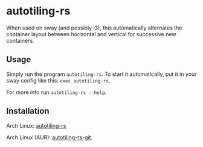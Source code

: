 # autotiling-rs
When used on sway (and possibly i3), this automatically alternates the container layout between horizontal and vertical for successive new containers.

## Usage
Simply run the program `autotiling-rs`. To start it automatically, put it in your sway config like this: `exec autotiling-rs`.

For more info run `autotiling-rs --help`.

## Installation

Arch Linux: [autotiling-rs](https://archlinux.org/packages/?q=autotiling-rs)

Arch Linux (AUR): [autotiling-rs-git](https://aur.archlinux.org/packages/autotiling-rs-git).
